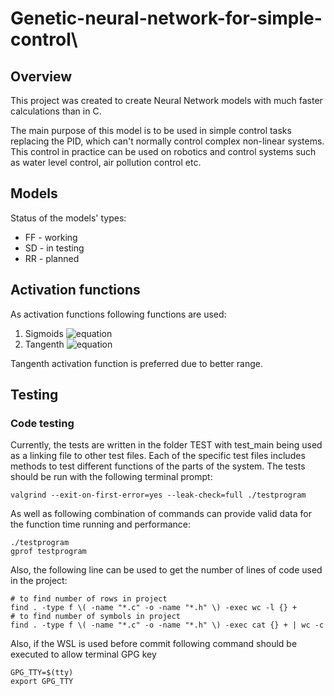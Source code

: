 # Genetic-neural-network-for-simple-control\

## Overview
This project was created to create Neural Network models with much faster calculations than in C. 

The main purpose of this model is to be used in simple control tasks replacing the PID, which can't normally control complex non-linear systems. This control in practice can be used on robotics and control systems such as water level control, air pollution control etc.

## Models
Status of the models' types:
- FF - working 
- SD - in testing  
- RR - planned

## Activation functions
As activation functions following functions are used:
1) Sigmoids ![equation](https://latex.codecogs.com/svg.image?%5Csigma(x)=%5Cfrac%7B1%7D%7B1&plus;e%5E%7B-2%7D%7D,%5Cquad%5Csigma%5Cin%3C0,1%3E)
2) Tangenth ![equation](https://latex.codecogs.com/svg.image?%5Ctanh(x)=%5Cfrac%7Be%5E%7Bx%7D-e%5E%7B-x%7D%7D%7Be%5E%7Bx%7D&plus;e%5E%7B-x%7D%7D,%5Cquad%5Csigma%5Cin%3C-1,1%3E)

Tangenth activation function is preferred due to better range.

## Testing
### Code testing
Currently, the tests are written in the folder TEST with test_main being used as a linking file to other test files. Each of the specific test files includes methods to test different functions of the parts of the system. The tests should be run with the following terminal prompt:
```shell
valgrind --exit-on-first-error=yes --leak-check=full ./testprogram
```
As well as following combination of commands can provide valid data for the function time running and performance:
```shell
./testprogram
gprof testprogram
```
Also, the following line can be used to get the number of lines of code used in the project:
```shell
# to find number of rows in project
find . -type f \( -name "*.c" -o -name "*.h" \) -exec wc -l {} +
# to find number of symbols in project
find . -type f \( -name "*.c" -o -name "*.h" \) -exec cat {} + | wc -c
```
Also, if the WSL is used before commit following command should be executed to allow terminal GPG key
```shell
GPG_TTY=$(tty)
export GPG_TTY
```